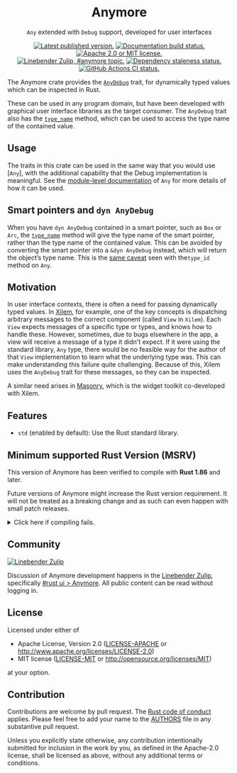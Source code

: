 <div align="center">

# Anymore

`Any` extended with `Debug` support, developed for user interfaces

[![Latest published version.](https://img.shields.io/crates/v/anymore.svg)](https://crates.io/crates/anymore)
[![Documentation build status.](https://docs.rs/anymore/badge.svg)](https://docs.rs/anymore)
[![Apache 2.0 or MIT license.](https://img.shields.io/badge/license-Apache--2.0_OR_MIT-blue.svg)](#license)
\
[![Linebender Zulip, #anymore topic.](https://img.shields.io/badge/Linebender-%23rust--ui-blue?logo=Zulip)](https://xi.zulipchat.com/#narrow/channel/422907-rust-ui/topic/Anymore/with/528830762)
[![Dependency staleness status.](https://deps.rs/repo/github/linebender/anymore/status.svg)](https://deps.rs/repo/github/linebender/anymore)
[![GitHub Actions CI status.](https://github.com/linebender/anymore/workflows/CI/badge.svg)](https://github.com/linebender/anymore/actions)

</div>

<!-- We use cargo-rdme to update the README with the contents of lib.rs.
To edit the following section, update it in lib.rs, then run:
cargo rdme --workspace-project=anymore --heading-base-level=0
Full documentation at https://github.com/orium/cargo-rdme -->

<!-- Intra-doc links used in lib.rs should be evaluated here. 
See https://linebender.org/blog/doc-include/ for related discussion. -->
[`AnyDebug`]: https://docs.rs/anymore/latest/anymore/trait.AnyDebug.html
[core::any]: https://doc.rust-lang.org/stable/core/any/index.html
[core::any#smart-pointers-and-dyn-any]: https://doc.rust-lang.org/stable/core/any/index.html#smart-pointers-and-dyn-any
[AnyDebug::type_name]: https://docs.rs/anymore/latest/anymore/trait.AnyDebug.html#tymethod.type_name
<!-- cargo-rdme start -->

The Anymore crate provides the [`AnyDebug`][] trait, for dynamically typed values which
can be inspected in Rust.

These can be used in any program domain, but have been developed with graphical
user interface libraries as the target consumer.
The `AnyDebug` trait also has the [`type_name`](AnyDebug::type_name) method, which
can be used to access the type name of the contained value.

## Usage

The traits in this crate can be used in the same way that you would use
[`Any`], with the additional capability that the Debug implementation is meaningful.
See the [module-level documentation][core::any] of `Any` for more details of how it
can be used.

## Smart pointers and `dyn AnyDebug`

When you have `dyn AnyDebug` contained in a smart pointer, such as `Box` or `Arc`,
the [`type_name`][AnyDebug::type_name] method will give the type name of the smart
pointer, rather than the type name of the contained value. This can be avoided by
converting the smart pointer into a `&dyn AnyDebug` instead, which will return the
object’s type name. This is the [same caveat][core::any#smart-pointers-and-dyn-any]
seen with the`type_id` method on `Any`.

## Motivation

In user interface contexts, there is often a need for passing dynamically typed values.
In [Xilem](https://docs.rs/xilem/latest/xilem/), for example, one of the key concepts is
dispatching arbitrary messages to the correct component (called `View` in `Xilem`).
Each `View` expects messages of a specific type or types, and knows how to handle these.
However, sometimes, due to bugs elsewhere in the app, a view will receive a message of a
type it didn't expect. If it were using the standard library, `Any` type, there would be no
feasible way for the author of that `View` implementation to learn what the underlying type was.
This can make understanding this failure quite challenging.
Because of this, Xilem uses the `AnyDebug` trait for these messages, so they can be inspected.

A similar need arises in [Masonry](https://docs.rs/masonry/latest/masonry/), which is the widget toolkit
co-developed with Xilem.

## Features

- `std` (enabled by default): Use the Rust standard library.

<!-- cargo-rdme end -->

## Minimum supported Rust Version (MSRV)

This version of Anymore has been verified to compile with **Rust 1.86** and later.

Future versions of Anymore might increase the Rust version requirement.
It will not be treated as a breaking change and as such can even happen with small patch releases.

<details>
<summary>Click here if compiling fails.</summary>

As time has passed, some of Anymore's dependencies could have released versions with a higher Rust requirement.
If you encounter a compilation issue due to a dependency and don't want to upgrade your Rust toolchain, then you could downgrade the dependency.

```sh
# Use the problematic dependency's name and version
cargo update -p package_name --precise 0.1.1
```

</details>

## Community

[![Linebender Zulip](https://img.shields.io/badge/Xi%20Zulip-%23general-blue?logo=Zulip)](https://xi.zulipchat.com/#narrow/channel/147921-general)

Discussion of Anymore development happens in the [Linebender Zulip](https://xi.zulipchat.com/), specifically [#rust ui > Anymore](https://xi.zulipchat.com/#narrow/channel/422907-rust-ui/topic/Anymore).
All public content can be read without logging in.

## License

Licensed under either of

- Apache License, Version 2.0 ([LICENSE-APACHE](LICENSE-APACHE) or <http://www.apache.org/licenses/LICENSE-2.0>)
- MIT license ([LICENSE-MIT](LICENSE-MIT) or <http://opensource.org/licenses/MIT>)

at your option.

## Contribution

Contributions are welcome by pull request. The [Rust code of conduct] applies.
Please feel free to add your name to the [AUTHORS] file in any substantive pull request.

Unless you explicitly state otherwise, any contribution intentionally submitted for inclusion in the work by you, as defined in the Apache-2.0 license, shall be licensed as above, without any additional terms or conditions.

[Rust Code of Conduct]: https://www.rust-lang.org/policies/code-of-conduct
[AUTHORS]: ./AUTHORS
